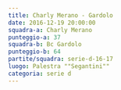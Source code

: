 ```yaml
---
title: Charly Merano - Gardolo
date: 2016-12-19 20:00:00
squadra-a: Charly Merano
punteggio-a: 37
squadra-b: Bc Gardolo
punteggio-b: 64
partite/squadra: serie-d-16-17
luogo: Palestra ""Segantini""
categoria: serie d
---
```

